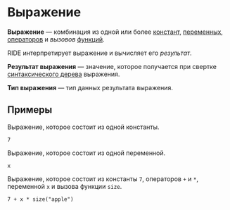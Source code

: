 # Выражение

**Выражение** — комбинация из одной или более [констант](/ride/constants.md), [переменных](/ride/variables.md), [операторов](/ride/operators.md) и _вызовов_ [функций](/ride/functions.md).

RIDE интерпретирует выражение и вычисляет его _результат_.

<a id="expression-result"></a>
**Результат выражения** — значение, которое получается при свертке [синтаксического дерева](https://ru.wikipedia.org/wiki/Абстрактное_синтаксическое_дерево) выражения.

<a id="expression-type"></a>
**Тип выражения** — тип данных результата выражения.

## Примеры

Выражение, которое состоит из одной константы.

``` ride
7
```

Выражение, которое состоит из одной переменной.

``` ride
x
```

Выражение, которое состоит из константы `7`, операторов `+` и `*`, переменной `x` и вызова функции `size`.

``` ride
7 + x * size("apple")
```
